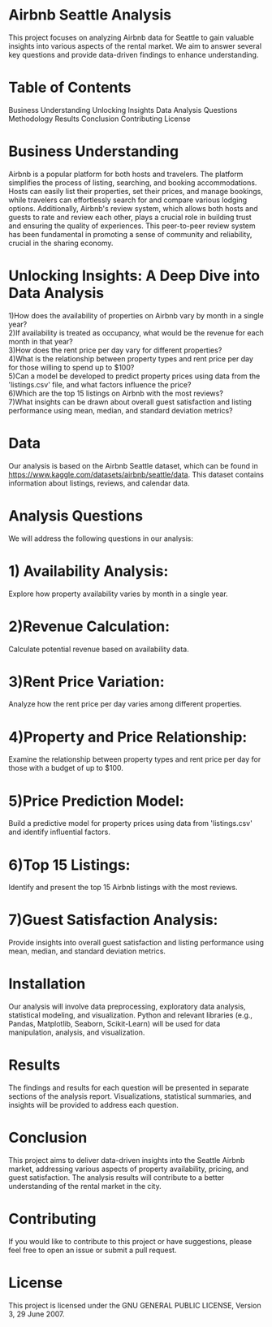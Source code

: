 # Airbnb Seattle Analysis
This project focuses on analyzing Airbnb data for Seattle to gain valuable insights into various aspects of the rental market. We aim to answer several key questions and provide data-driven findings to enhance understanding.

# Table of Contents
Business Understanding
Unlocking Insights
Data
Analysis Questions
Methodology
Results
Conclusion
Contributing
License


# Business Understanding
Airbnb is a popular platform for both hosts and travelers. The platform simplifies the process of listing, searching, and booking accommodations. Hosts can easily list their properties, set their prices, and manage bookings, while travelers can effortlessly search for and compare various lodging options. Additionally, Airbnb's review system, which allows both hosts and guests to rate and review each other, plays a crucial role in building trust and ensuring the quality of experiences. This peer-to-peer review system has been fundamental in promoting a sense of community and reliability, crucial in the sharing economy.

# Unlocking Insights: A Deep Dive into Data Analysis

1)How does the availability of properties on Airbnb vary by month in a single year?  
2)If availability is treated as occupancy, what would be the revenue for each month in that year?  
3)How does the rent price per day vary for different properties?  
4)What is the relationship between property types and rent price per day for those willing to spend up to $100?   
5)Can a model be developed to predict property prices using data from the 'listings.csv' file, and what factors influence the price?  
6)Which are the top 15 listings on Airbnb with the most reviews?  
7)What insights can be drawn about overall guest satisfaction and listing performance using mean, median, and standard deviation metrics?   

# Data
Our analysis is based on the Airbnb Seattle dataset, which can be found in https://www.kaggle.com/datasets/airbnb/seattle/data. This dataset contains information about listings, reviews, and calendar data.

# Analysis Questions
We will address the following questions in our analysis:

# 1) Availability Analysis:
Explore how property availability varies by month in a single year.


# 2)Revenue Calculation:
Calculate potential revenue based on availability data.


# 3)Rent Price Variation:
Analyze how the rent price per day varies among different properties.


# 4)Property and Price Relationship:
Examine the relationship between property types and rent price per day for those with a budget of up to $100.


# 5)Price Prediction Model:
Build a predictive model for property prices using data from 'listings.csv' and identify influential factors.


# 6)Top 15 Listings:
Identify and present the top 15 Airbnb listings with the most reviews.


# 7)Guest Satisfaction Analysis:
Provide insights into overall guest satisfaction and listing performance using mean, median, and standard deviation metrics.


# Installation
Our analysis will involve data preprocessing, exploratory data analysis, statistical modeling, and visualization. Python and relevant libraries (e.g., Pandas, Matplotlib, Seaborn, Scikit-Learn) will be used for data manipulation, analysis, and visualization.

# Results
The findings and results for each question will be presented in separate sections of the analysis report. Visualizations, statistical summaries, and insights will be provided to address each question.

# Conclusion
This project aims to deliver data-driven insights into the Seattle Airbnb market, addressing various aspects of property availability, pricing, and guest satisfaction. The analysis results will contribute to a better understanding of the rental market in the city.

# Contributing
If you would like to contribute to this project or have suggestions, please feel free to open an issue or submit a pull request.

# License
This project is licensed under the GNU GENERAL PUBLIC LICENSE, Version 3, 29 June 2007.
